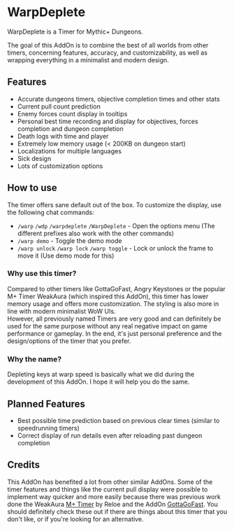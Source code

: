 # WarpDeplete

WarpDeplete is a Timer for Mythic+ Dungeons.

The goal of this AddOn is to combine the best of all worlds from other timers, concerning features, accuracy, and customizability, as well as wrapping everything in a minimalist and modern design.  

## Features

* Accurate dungeons timers, objective completion times and other stats
* Current pull count prediction
* Enemy forces count display in tooltips
* Personal best time recording and display for objectives, forces completion and dungeon completion
* Death logs with time and player
* Extremely low memory usage (&lt; 200KB on dungeon start)
* Localizations for multiple languages
* Sick design
* Lots of customization options

## How to use

The timer offers sane default out of the box. To customize the display, use the following chat commands:

* `/warp` `/wdp` `/warpdeplete` `/WarpDeplete` - Open the options menu (The different prefixes also work with the other commands)
* `/warp demo` - Toggle the demo mode
* `/warp unlock` `/warp lock` `/warp toggle` - Lock or unlock the frame to move it (Use demo mode for this)

### Why use this timer?

Compared to other timers like GottaGoFast, Angry Keystones or the popular M+ Timer WeakAura (which inspired this AddOn), this timer has lower memory usage and offers more customization. The styling is also more in line with modern minimalist WoW UIs.  
However, all previously named Timers are very good and can definitely be used for the same purpose without any real negative impact on game performance or gameplay. In the end, it's just personal preference and the design/options of the timer that you prefer.

### Why the name?

Depleting keys at warp speed is basically what we did during the development of this AddOn. I hope it will help you do the same.

## Planned Features

* Best possible time prediction based on previous clear times (similar to speedrunning timers)
* Correct display of run details even after reloading past dungeon completion

## Credits

This AddOn has benefited a lot from other similar AddOns. Some of the timer features and things like the current pull display were possible to implement way quicker and more easily because there was previous work done the WeakAura [M+ Timer](https://wago.io/M+Timer) by Reloe and the AddOn [GottaGoFast](https://www.curseforge.com/wow/addons/gottagofast). You should definitely check these out if there are things about this timer that you don't like, or if you're looking for an alternative.